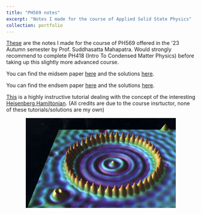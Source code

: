 ```yaml
---
title: "PH569 notes"
excerpt: "Notes I made for the course of Applied Solid State Physics"
collection: portfolio
---
```


[These](https://DebasishPanda529.github.io/pdfs/ph569/applied-solid-state-physics.pdf) are the notes I made for the course of PH569 offered in the '23 Autumn semester by Prof. Suddhasatta Mahapatra. Would strongly recommend to complete PH418 (Intro To Condensed Matter Physics) before taking up this slightly more advanced course. 

You can find the midsem paper [here](https://DebasishPanda529.github.io/pdfs/ph569/midsem.pdf) and the solutions [here](https://DebasishPanda529.github.io/pdfs/ph569/midsem-solutions.pdf).

You can find the endsem paper [here](https://DebasishPanda529.github.io/pdfs/ph569/endsem.pdf) and the solutions [here](https://DebasishPanda529.github.io/pdfs/ph569/endsem-solutions.pdf). 

[This](https://DebasishPanda529.github.io/pdfs/ph569/tutorial.pdf) is a highly instructive tutorial dealing with the concept of the interesting [Heisenberg Hamiltonian](https://folk.ntnu.no/johnof/magnetism-2012.pdf). (All credits are due to the course insrtuctor, none of these tutorials/solutions are my own)

<p align="center">
  <img src='/images/corral.jpg' width='400' height='240'>
</p>
